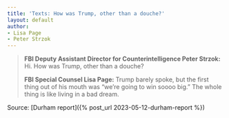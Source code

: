 ```yaml
---
title: 'Texts: How was Trump, other than a douche?'
layout: default
author:
- Lisa Page
- Peter Strzok
---
```


> **FBI Deputy Assistant Director for Counterintelligence Peter Strzok:** Hi. How was Trump, other than a douche?
>
> **FBI Special Counsel Lisa Page:** Trump barely spoke, but the first thing out of his mouth was “we’re going to win soooo big.” The whole thing is like living in a bad dream.

Source: [Durham report]({% post_url 2023-05-12-durham-report %})
